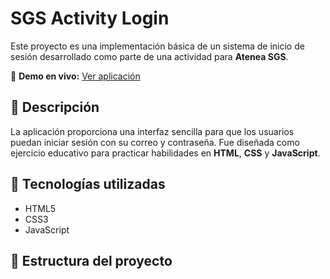 # SGS Activity Login

Este proyecto es una implementación básica de un sistema de inicio de sesión desarrollado como parte de una actividad para **Atenea SGS**.

🚀 **Demo en vivo:** [Ver aplicación](https://edemoyaa.github.io/SGS-activity-login/)

## 📌 Descripción

La aplicación proporciona una interfaz sencilla para que los usuarios puedan iniciar sesión con su correo y contraseña. Fue diseñada como ejercicio educativo para practicar habilidades en **HTML**, **CSS** y **JavaScript**.

## 🧱 Tecnologías utilizadas

- HTML5
- CSS3
- JavaScript

## 📁 Estructura del proyecto